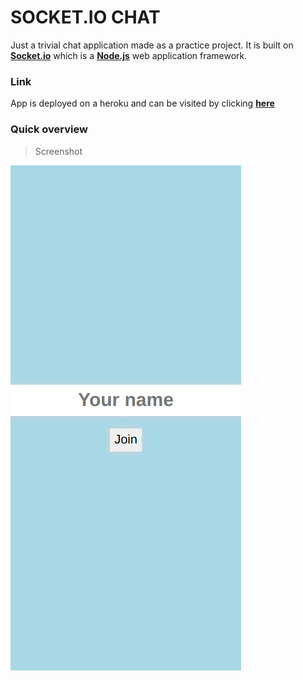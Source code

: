 # SOCKET.IO CHAT

Just a trivial chat application made as a practice project.
It is built on **[Socket.io](https://socket.io/)** which is a **[Node.js](https://nodejs.org/en/)** web application framework.

### Link

App is deployed on a heroku and can be visited by clicking **[here](https://fates-chat.herokuapp.com/)**

### Quick overview

> Screenshot

![](./photos/Screenshot2.png)
